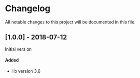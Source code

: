 # Changelog
All notable changes to this project will be documented in this file.

## [1.0.0] - 2018-07-12

Initial version

#### Added
* lib version 3.6